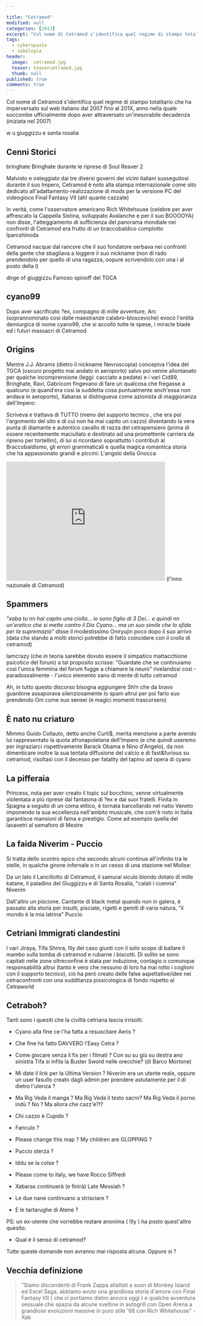 ```yaml
---

title: "Cetramod"
modified: null
categories: [2013]
excerpt: "Col nome di Cetramod s'identifica quel regime di stampo totalitario che ha imperversato sul web italiano dal 2007..."
tags:
  - cyberspazio
  - xabologia
header:  
  image:  cetramod.jpg
  teaser: teasercetramod.jpg
  thumb: null
published: true
comments: true
---
```


Col nome di Cetramod s'identifica quel regime di stampo totalitario che ha imperversato sul web italiano dal 2007 fino al 201X, anno nella quale soccombe ufficialmente dopo aver attraversato un'inesorabile decadenza (iniziata nel 2007)

w u giuggizzu e santa rosalia

## Cenni Storici

bringhate
Bringhate durante
le riprese di Soul Reaver 2

Malvisto e osteggiato dai tre diversi governi dei vicini italiani susseguitosi durante il suo Impero, Cetramod è noto alla stampa internazionale come sito dedicato all'adattamento-realizzazione di mods per la versione PC del videogioco Final Fantasy VII (ah! quante cazzate)

In verità, come l'osservatore americano Rich Whitehouse (celebre per aver affrescato la Cappella Sistina, sviluppato Avalanche e per il suo BOOOOYA) non disse, l'atteggiamento di sufficienza del panorama mondiale nei confronti di Cetramod era frutto di un braccobaldico complotto 
lparcshinoda

Cetramod nacque dal rancore che il suo fondatore serbava nei confronti della gente che sbagliava a leggere il suo nickname (non di rado prendendolo per quello di una ragazza, oopure scrivendolo con una i al posto della l)

dirge of giuggizzu
Famoso spinoff del TGCA

## cyano99 

Dopo aver sacrificato ?ex, compagno di mille avventure, Arc (soprannominato così dalle maestranze calabro-blosceviche) evocò l'entità demiurgica di nome cyano99, che si accollò tutte le spese, i miracle blade ed i futuri massacri di Cetramod

## Origins

Mentre J.J. Abrams (dietro il nickname Nevroscopia) concepiva l'idea del TGCA (oscuro progetto mai andato in aeroporto) salvo poi venire allontanato per qualche incomprensione (leggi: cacciato a pedate) e i vari Cid89, Bringhate, Ravi, Gabricom fingevano di fare un qualcosa che fregasse a qualcuno (e quand'era così la suddetta cosa puntualmente anch'essa non andava in aeroporto), Xabaras si distingueva come azionista di maggioranza dell'Impero:

Scriveva e trattava di TUTTO (meno del supporto tecnico , che era poi l'argomento del sito e di cui non ha mai capito un cazzo) diventando la vera punta di diamante e autentico cavallo di razza del cetrapensiero (prima di essere recentemente maciullato e destinato ad una promettente carriera da ripieno per tortellini), di lui si ricordano soprattutto i contributi al Braccobaldismo, gli errori grammaticali e quella magica romantica storia che ha appassionato grandi e piccini: L'angolo della Gnocca

<iframe width="420" height="315" src="https://www.youtube.com/embed/IAPIfWScYi0" frameborder="0" allowfullscreen></iframe> 
(l'inno nazionale di Cetramod)

## Spammers

_"xaba tu nn hai capito una ciolla... io sono figlio di 3 Dei... e quindi nn un'eretico che si mette contro il Dio Cyano... ma un suo simile che lo sfida per la supremazia"_ disse il modestissimo Oniryujin poco dopo il suo arrivo (data che stando a molti storici potrebbe di fatto coincidere con il crollo di cetramod)

Iamcrazy (che in teoria sarebbe dovuto essere il simpatico mattacchione psicotico del forum) a tal proposito scrisse: "Guardate che se continuiamo così l'unica femmina del forum fugge a chiamare la neuro" rivelandosi così - paradossalmente - l'unico elemento sano di mente di tutto cetramod

Ah, in tutto questo discorso bisogna aggiungere Sh!n che da bravo guardone assaporava silenziosamente lo spam altrui per poi farlo suo prendendo Oni come suo sensei (e magici momenti trascorsero)

## È nato nu criaturo

Mimmo Guido Collauto, detto anche Curti$, merita menzione a parte avendo lui rappresentato la quota afronapoletana dell'Impero (e che quindi useremo per ingraziarci rispettivamente Barack Obama e Nino d'Angelo), da non dimenticare inoltre la sua tentata diffusione del calcio e di fast&furious su cetramod, risoltasi con il decesso per fatality del tapino ad opera di cyano

## La pifferaia

Princess, nota per aver creato il topic sul bocchino, venne virtualmente violentata a più riprese dal fantasma di ?ex e dai suoi fratelli. Finita in Spagna a seguito di un coma etilico, è tornata barcollando nel natio Veneto imponendo la sua eccellenza nell'ambito musicale, che com'è noto in Italia garantisce mansioni di fama e prestigio. Come ad esempio quella del lavavetri al semaforo di Mestre

## La faida Niverim - Puccio

Si tratta dello scontro epico che secondo alcuni continua all'infinito tra le stelle, in qualche girone infernale o in un cesso di una stazione nel Molise:

Da un lato il Lancillotto di Cetramod, il samurai siculo biondo dotato di mille katane, il paladino del Giuggizzu e di Santa Rosalia, "calati i cuenna" Niverim

Dall'altro un piscione. Cantante di black metal quando non in galera, è passato alla storia per insulti, pisciate, rigetti e gemiti di varia natura, "il mondo è la mia latrina" Puccio  

## Cetriani Immigrati clandestini

I vari Jiraya, Tifa Shinra, !lly del caso giunti con il solo scopo di ballare il mambo sulla tomba di cetramod e rubarne i biscotti. Di solito se sono capitati nelle zone oltreconfine è stata per induzione, contagio o comunque responsabilità altrui (tanto è vero che nessuno di loro ha mai rotto i coglioni con il supporto tecnico), ciò ha però creato delle false aspettative/idee nei cetraconfronti con una sudditanza pissicologica di fondo rispetto al Cetraworld

## Cetraboh?

Tanti sono i quesiti che la civiltà cetriana lascia irrisolti:

- Cyano alla fine ce l'ha fatta a resuscitare Aeris ?

- Che fine ha fatto DAVVERO l'Easy Cetra ?

- Come giocare senza il fix per i filmati ?
Con su su giù su destra ano sinistra Tifa si infila la Buster Sword nelle orecchie? (di Barco Mortone)

- Mi date il link per la Ultima Version ?
Niverim era un utente reale, oppure un user fasullo creato dagli admin per prendere astutamente per il di dietro l'utenza ?

- Ma Rig Veda il manga ? Ma Rig Veda il testo sacro? Ma Rig Veda il porno indù ? No ? Ma allora che cazz'è?!?

- Chi cazzo è Cupido ?

- Fanculo ?

- Please change this map ? My children are GLOPPING ?

- Puccio sterza ?

- Iddu se la colse ?

- Please come to italy, we have Rocco Siffredi

- Xabaras continuerà (e finirà) Late Messiah ?

- Le due nane continuano a strisciare ?

- E le tartarughe di Atene ?

PS: un ex-utente che vorrebbe restare anonima ( !lly ) ha posto quest'altro quesito:

- Qual è il senso di cetramod?

Tutte queste domande non avranno mai risposta alcuna. Oppure si ?

## Vecchia definizione

> "Siamo discendenti di Frank Zappa allattati a suon di Monkey Island ed Excel Saga, abbiamo avuto una grandiosa storia d'amore con Final Fantasy VII ( che ci portiamo dietro ancora oggi ) e qualche avventura sessuale che spazia da alcune sveltine in autogrill con Open Arena a grandiose evoluzioni massive in puro stile '68 con Rich Whitehouse" - Xab
